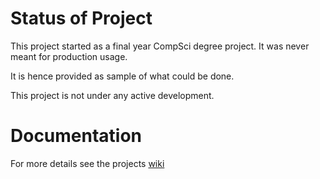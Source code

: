 # Status of Project
This project started as a final year CompSci degree project. It was never meant for production usage.

It is hence provided as sample of what could be done.

This project is not under any active development.

# Documentation
For more details see the projects [wiki](https://github.com/rfennell/GuiTester/wiki)
